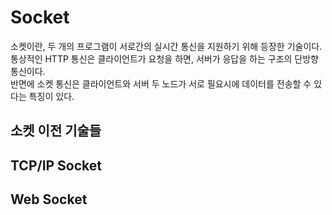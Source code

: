 # Socket 

소켓이란, 두 개의 프로그램이 서로간의 실시간 통신을 지원하기 위해 등장한 기술이다.       
통상적인 HTTP 통신은 클라이언트가 요청을 하면, 서버가 응답을 하는 구조의 단방향 통신이다.     
반면에 소켓 통신은 클라이언트와 서버 두 노드가 서로 필요시에 데이터를 전송할 수 있다는 특징이 있다.  



## 소켓 이전 기술들 

## TCP/IP Socket 
## Web Socket 

